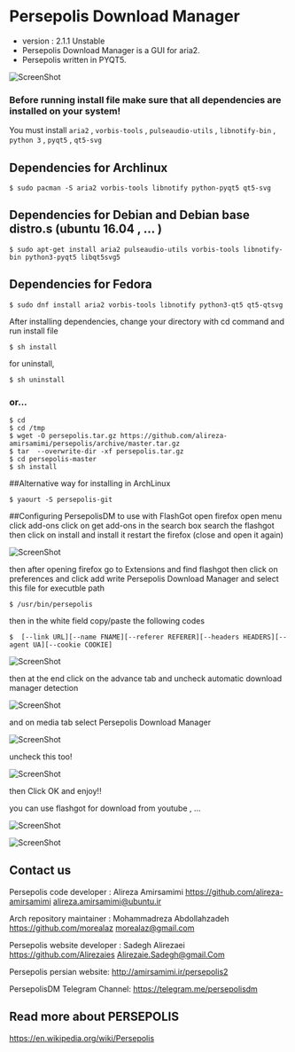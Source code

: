 Persepolis Download Manager 
=============
+ version : 2.1.1 Unstable
+ Persepolis Download Manager is a GUI for aria2.
+ Persepolis written in PYQT5.


![ScreenShot](http://s1.picofile.com/file/8264685926/persepolis.jpg)


### Before running install file make sure that all dependencies are installed on your system!
You must install `aria2` , `vorbis-tools` , `pulseaudio-utils` , `libnotify-bin` , `python 3` , `pyqt5` , `qt5-svg`

## Dependencies for Archlinux

    $ sudo pacman -S aria2 vorbis-tools libnotify python-pyqt5 qt5-svg

## Dependencies for Debian and Debian base distro.s (ubuntu 16.04 , ... )

    $ sudo apt-get install aria2 pulseaudio-utils vorbis-tools libnotify-bin python3-pyqt5 libqt5svg5

## Dependencies for Fedora

    $ sudo dnf install aria2 vorbis-tools libnotify python3-qt5 qt5-qtsvg

After installing dependencies, change your directory with cd command and run install file

    $ sh install

for uninstall,

    $ sh uninstall

### or...

    $ cd
    $ cd /tmp
    $ wget -O persepolis.tar.gz https://github.com/alireza-amirsamimi/persepolis/archive/master.tar.gz
    $ tar  --overwrite-dir -xf persepolis.tar.gz
    $ cd persepolis-master
    $ sh install

##Alternative way for installing in ArchLinux

    $ yaourt -S persepolis-git

##Configuring PersepolisDM to use with FlashGot
open firefox
open menu
click add-ons
click on get add-ons
in the search box search the flashgot
then click on install and install it
restart the firefox (close and open it again)

![ScreenShot](http://s6.picofile.com/file/8259833184/flashgot.jpg)

then after opening firefox go to Extensions and find flashgot
then click on preferences and click add
write Persepolis Download Manager and select this file for executble path

	$ /usr/bin/persepolis


then in the white field copy/paste the following codes

	$  [--link URL][--name FNAME][--referer REFERER][--headers HEADERS][--agent UA][--cookie COOKIE]

![ScreenShot](http://s1.picofile.com/file/8264685818/flashgot1.png)

then at the end click on the advance tab and uncheck automatic download manager detection

![ScreenShot](http://s2.picofile.com/file/8264685876/flashgot4.png)

and on media tab select Persepolis Download Manager

![ScreenShot](http://s1.picofile.com/file/8264685868/flashgot3.png)

uncheck this too!

![ScreenShot](http://s2.picofile.com/file/8264685834/flashgot2.png)

then Click OK and enjoy!!

you can use flashgot for download from youtube , ...

![ScreenShot](http://s4.picofile.com/file/8179632850/11.jpg)

![ScreenShot](http://s6.picofile.com/file/8179631500/10.jpg)



## Contact us
Persepolis code developer : Alireza Amirsamimi
https://github.com/alireza-amirsamimi
alireza.amirsamimi@ubuntu.ir

Arch repository maintainer : Mohammadreza Abdollahzadeh
https://github.com/morealaz
morealaz@gmail.com

Persepolis website developer : Sadegh Alirezaei
https://github.com/Alirezaies
Alirezaie.Sadegh@gmail.Com


Persepolis persian website:
http://amirsamimi.ir/persepolis2


PersepolisDM Telegram Channel:
https://telegram.me/persepolisdm

## Read more about PERSEPOLIS
https://en.wikipedia.org/wiki/Persepolis
